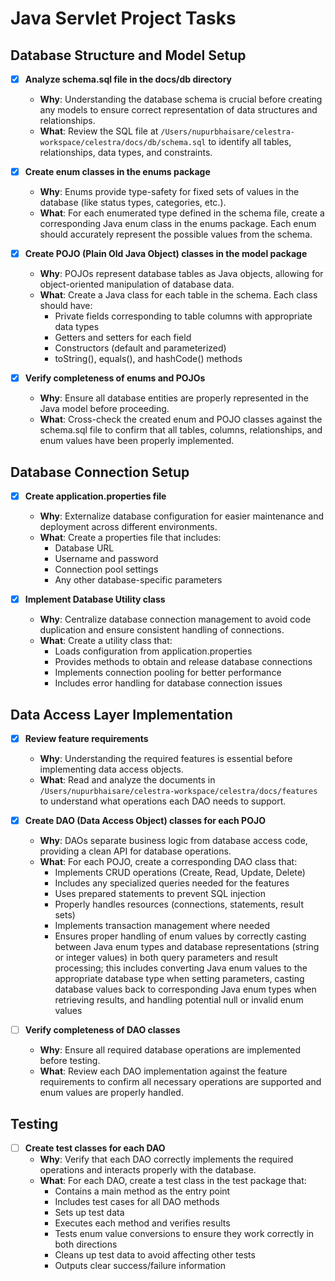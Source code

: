 # Java Servlet Project Tasks

## Database Structure and Model Setup

- [x] **Analyze schema.sql file in the docs/db directory**
  - **Why**: Understanding the database schema is crucial before creating any models to ensure correct representation of data structures and relationships.
  - **What**: Review the SQL file at `/Users/nupurbhaisare/celestra-workspace/celestra/docs/db/schema.sql` to identify all tables, relationships, data types, and constraints.

- [x] **Create enum classes in the enums package**
  - **Why**: Enums provide type-safety for fixed sets of values in the database (like status types, categories, etc.).
  - **What**: For each enumerated type defined in the schema file, create a corresponding Java enum class in the enums package. Each enum should accurately represent the possible values from the schema.

- [x] **Create POJO (Plain Old Java Object) classes in the model package**
  - **Why**: POJOs represent database tables as Java objects, allowing for object-oriented manipulation of database data.
  - **What**: Create a Java class for each table in the schema. Each class should have:
    - Private fields corresponding to table columns with appropriate data types
    - Getters and setters for each field
    - Constructors (default and parameterized)
    - toString(), equals(), and hashCode() methods

- [x] **Verify completeness of enums and POJOs**
  - **Why**: Ensure all database entities are properly represented in the Java model before proceeding.
  - **What**: Cross-check the created enum and POJO classes against the schema.sql file to confirm that all tables, columns, relationships, and enum values have been properly implemented.

## Database Connection Setup

- [x] **Create application.properties file**
  - **Why**: Externalize database configuration for easier maintenance and deployment across different environments.
  - **What**: Create a properties file that includes:
    - Database URL
    - Username and password
    - Connection pool settings
    - Any other database-specific parameters

- [x] **Implement Database Utility class**
  - **Why**: Centralize database connection management to avoid code duplication and ensure consistent handling of connections.
  - **What**: Create a utility class that:
    - Loads configuration from application.properties
    - Provides methods to obtain and release database connections
    - Implements connection pooling for better performance
    - Includes error handling for database connection issues

## Data Access Layer Implementation

- [x] **Review feature requirements**
  - **Why**: Understanding the required features is essential before implementing data access objects.
  - **What**: Read and analyze the documents in `/Users/nupurbhaisare/celestra-workspace/celestra/docs/features` to understand what operations each DAO needs to support.

- [x] **Create DAO (Data Access Object) classes for each POJO**
  - **Why**: DAOs separate business logic from database access code, providing a clean API for database operations.
  - **What**: For each POJO, create a corresponding DAO class that:
    - Implements CRUD operations (Create, Read, Update, Delete)
    - Includes any specialized queries needed for the features
    - Uses prepared statements to prevent SQL injection
    - Properly handles resources (connections, statements, result sets)
    - Implements transaction management where needed
    - Ensures proper handling of enum values by correctly casting between Java enum types and database representations (string or integer values) in both query parameters and result processing; this includes converting Java enum values to the appropriate database type when setting parameters, casting database values back to corresponding Java enum types when retrieving results, and handling potential null or invalid enum values

- [ ] **Verify completeness of DAO classes**
  - **Why**: Ensure all required database operations are implemented before testing.
  - **What**: Review each DAO implementation against the feature requirements to confirm all necessary operations are supported and enum values are properly handled.

## Testing

- [ ] **Create test classes for each DAO**
  - **Why**: Verify that each DAO correctly implements the required operations and interacts properly with the database.
  - **What**: For each DAO, create a test class in the test package that:
    - Contains a main method as the entry point
    - Includes test cases for all DAO methods
    - Sets up test data
    - Executes each method and verifies results
    - Tests enum value conversions to ensure they work correctly in both directions
    - Cleans up test data to avoid affecting other tests
    - Outputs clear success/failure information
